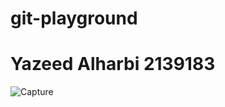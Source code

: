 # git-playground

# Yazeed Alharbi 2139183

![Capture](https://github.com/kau-github-workshop/git-it-yazeedxharb/assets/91019642/04569235-0a88-476e-8c48-d961959447ef)
